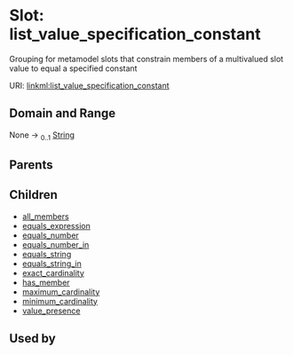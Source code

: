 
# Slot: list_value_specification_constant

Grouping for metamodel slots that constrain members of a multivalued slot value to equal a specified constant

URI: [linkml:list_value_specification_constant](https://w3id.org/linkml/list_value_specification_constant)


## Domain and Range

None &#8594;  <sub>0..1</sub> [String](types/String.md)

## Parents


## Children

 *  [all_members](all_members.md)
 *  [equals_expression](equals_expression.md)
 *  [equals_number](equals_number.md)
 *  [equals_number_in](equals_number_in.md)
 *  [equals_string](equals_string.md)
 *  [equals_string_in](equals_string_in.md)
 *  [exact_cardinality](exact_cardinality.md)
 *  [has_member](has_member.md)
 *  [maximum_cardinality](maximum_cardinality.md)
 *  [minimum_cardinality](minimum_cardinality.md)
 *  [value_presence](value_presence.md)

## Used by

